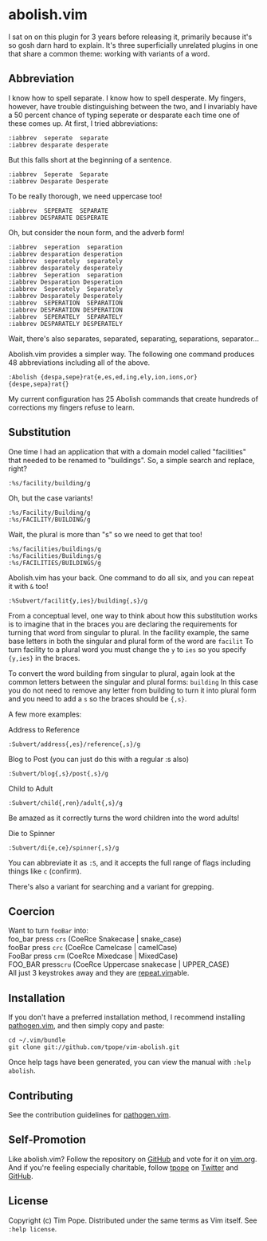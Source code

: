 abolish.vim
===========

I sat on on this plugin for 3 years before releasing it, primarily
because it's so gosh darn hard to explain.  It's three superficially
unrelated plugins in one that share a common theme: working with
variants of a word.

Abbreviation
------------

I know how to spell separate.  I know how to spell desperate.  My
fingers, however, have trouble distinguishing between the two, and I
invariably have a 50 percent chance of typing seperate or desparate each
time one of these comes up.  At first, I tried abbreviations:

    :iabbrev  seperate  separate
    :iabbrev desparate desperate

But this falls short at the beginning of a sentence.

    :iabbrev  Seperate  Separate
    :iabbrev Desparate Desperate

To be really thorough, we need uppercase too!

    :iabbrev  SEPERATE  SEPARATE
    :iabbrev DESPARATE DESPERATE

Oh, but consider the noun form, and the adverb form!

    :iabbrev  seperation  separation
    :iabbrev desparation desperation
    :iabbrev  seperately  separately
    :iabbrev desparately desperately
    :iabbrev  Seperation  separation
    :iabbrev Desparation Desperation
    :iabbrev  Seperately  Separately
    :iabbrev Desparately Desperately
    :iabbrev  SEPERATION  SEPARATION
    :iabbrev DESPARATION DESPERATION
    :iabbrev  SEPERATELY  SEPARATELY
    :iabbrev DESPARATELY DESPERATELY

Wait, there's also separates, separated, separating, separations,
separator...

Abolish.vim provides a simpler way.  The following one command produces
48 abbreviations including all of the above.

    :Abolish {despa,sepe}rat{e,es,ed,ing,ely,ion,ions,or}  {despe,sepa}rat{}

My current configuration has 25 Abolish commands that create hundreds of
corrections my fingers refuse to learn.

Substitution
------------

One time I had an application that with a domain model called
"facilities" that needed to be renamed to "buildings". So, a simple
search and replace, right?

    :%s/facility/building/g

Oh, but the case variants!

    :%s/Facility/Building/g
    :%s/FACILITY/BUILDING/g

Wait, the plural is more than "s" so we need to get that too!

    :%s/facilities/buildings/g
    :%s/Facilities/Buildings/g
    :%s/FACILITIES/BUILDINGS/g

Abolish.vim has your back.  One command to do all six, and you can
repeat it with `&` too!

    :%Subvert/facilit{y,ies}/building{,s}/g

From a conceptual level, one way to think about how this substitution
works is to imagine that in the braces you are declaring the
requirements for turning that word from singular to plural.  In
the facility example, the same base letters in both the singular
and plural form of the word are `facilit` To turn facility to a
plural word you must change the `y` to `ies` so you specify
`{y,ies}` in the braces.

To convert the word building from singular to plural, again
look at the common letters between the singular and plural forms:
`building`  In this case you do not need to remove any letter
from building to turn it into plural form and you need to
add a `s` so the braces should be `{,s}`.

A few more examples:

Address to Reference

    :Subvert/address{,es}/reference{,s}/g

Blog to Post (you can just do this with a regular :s also)

    :Subvert/blog{,s}/post{,s}/g

Child to Adult

    :Subvert/child{,ren}/adult{,s}/g

Be amazed as it correctly turns the word children into the word adults!

Die to Spinner

    :Subvert/di{e,ce}/spinner{,s}/g

You can abbreviate it as `:S`, and it accepts the full range of flags
including things like `c` (confirm).

There's also a variant for searching and a variant for grepping.

Coercion
--------

Want to turn `fooBar` into:  
foo\_bar press `crs` (CoeRce Snakecase | snake\_case)  
fooBar   press `crc` (CoeRce Camelcase | camelCase)  
FooBar   press `crm` (CoeRce Mixedcase | MixedCase)  
FOO_BAR press`cru` (CoeRce Uppercase snakecase | UPPER\_CASE)  
All just 3 keystrokes away and they are [repeat.vim](https://github.com/tpope/vim-repeat)able.

Installation
------------

If you don't have a preferred installation method, I recommend
installing [pathogen.vim](https://github.com/tpope/vim-pathogen), and
then simply copy and paste:

    cd ~/.vim/bundle
    git clone git://github.com/tpope/vim-abolish.git

Once help tags have been generated, you can view the manual with
`:help abolish`.

Contributing
------------

See the contribution guidelines for
[pathogen.vim](https://github.com/tpope/vim-pathogen#readme).

Self-Promotion
--------------

Like abolish.vim? Follow the repository on
[GitHub](https://github.com/tpope/vim-abolish) and vote for it on
[vim.org](http://www.vim.org/scripts/script.php?script_id=1545).  And if
you're feeling especially charitable, follow [tpope](http://tpo.pe/) on
[Twitter](http://twitter.com/tpope) and
[GitHub](https://github.com/tpope).

License
-------

Copyright (c) Tim Pope.  Distributed under the same terms as Vim itself.
See `:help license`.
